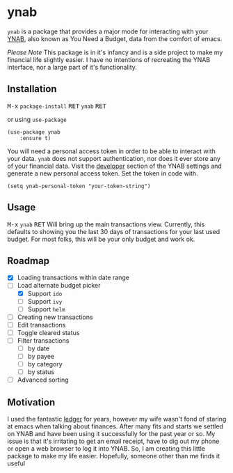# ynab

`ynab` is a package that provides a major mode for interacting with your [YNAB](https://youneedabudget.com), also known as You Need a Budget, data from the comfort of emacs.

_Please Note_ This package is in it's infancy and is a side project to make my financial life slightly easier. I have no intentions of recreating the YNAB interface, nor a large part of it's functionality.

## Installation

<kbd>M-x</kbd> `package-install` <kbd>RET</kbd> `ynab` <kbd>RET</kbd>

or using `use-package`

```emacs-lisp
(use-package ynab
    :ensure t)
```

You will need a personal access token in order to be able to interact with your data. `ynab` does not support authentication, nor does it ever store any of your financial data. Visit the [developer](https://app.youneedabudget.com/settings/developer) section of the YNAB settings and generate a new personal access token. Set the token in code with.

```emacs-lisp
(setq ynab-personal-token "your-token-string")
```

## Usage

<kbd>M-x</kbd> `ynab` <kbd>RET</kbd> Will bring up the main transactions view. Currently, this defaults to showing you the last 30 days of transactions for your last used budget. For most folks, this will be your only budget and work ok.

## Roadmap

- [x] Loading transactions within date range
- [ ] Load alternate budget picker
  - [x] Support `ido`
  - [ ] Support `ivy`
  - [ ] Support `helm`
- [ ] Creating new transactions
- [ ] Edit transactions
- [ ] Toggle cleared status
- [ ] Filter transactions
  - [ ] by date
  - [ ] by payee
  - [ ] by category
  - [ ] by status
- [ ] Advanced sorting

## Motivation

I used the fantastic [ledger](https://github.com/ledger/ledger) for years, however my wife wasn't fond of staring at emacs when talking about finances. After many fits and starts we settled on YNAB and have been using it successfully for the past year or so. My issue is that it's irritating to get an email receipt, have to dig out my phone or open a web browser to log it into YNAB. So, I am creating this little package to make my life easier. Hopefully, someone other than me finds it useful
